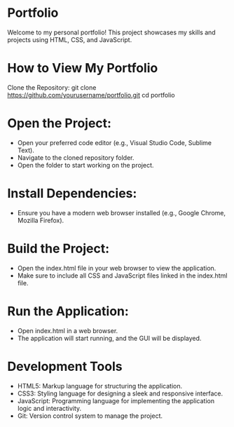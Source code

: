 # Portfolio
Welcome to my personal portfolio! This project showcases my skills and projects using HTML, CSS, and JavaScript.

# How to View My Portfolio
Clone the Repository:
git clone https://github.com/yourusername/portfolio.git
cd portfolio

# Open the Project:
- Open your preferred code editor (e.g., Visual Studio Code, Sublime Text).
- Navigate to the cloned repository folder.
- Open the folder to start working on the project.

# Install Dependencies:
- Ensure you have a modern web browser installed (e.g., Google Chrome, Mozilla Firefox).
  
# Build the Project:
- Open the index.html file in your web browser to view the application.
- Make sure to include all CSS and JavaScript files linked in the index.html file.

# Run the Application:
- Open index.html in a web browser.
- The application will start running, and the GUI will be displayed.
  
# Development Tools
- HTML5: Markup language for structuring the application.
- CSS3: Styling language for designing a sleek and responsive interface.
- JavaScript: Programming language for implementing the application logic and interactivity.
- Git: Version control system to manage the project.
